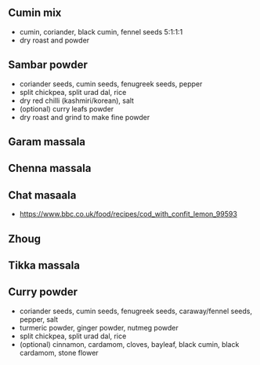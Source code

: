 ## Cumin mix
- cumin, coriander, black cumin, fennel seeds 5:1:1:1 
- dry roast and powder

## Sambar powder 
- coriander seeds, cumin seeds, fenugreek seeds, pepper
- split chickpea, split urad dal, rice
- dry red chilli (kashmiri/korean), salt
- (optional) curry leafs powder
- dry roast and grind to make fine powder

## Garam massala

## Chenna massala

## Chat masaala
- https://www.bbc.co.uk/food/recipes/cod_with_confit_lemon_99593

## Zhoug


## Tikka massala
## Curry powder
- coriander seeds, cumin seeds, fenugreek seeds, caraway/fennel seeds, pepper, salt 
- turmeric powder, ginger powder, nutmeg powder
- split chickpea, split urad dal, rice
- (optional) cinnamon, cardamom, cloves, bayleaf, black cumin, black cardamom, stone flower 
